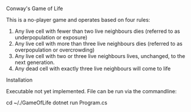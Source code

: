 Conway's Game of Life

This is a no-player game and operates based on four rules:

1. Any live cell with fewer than two live neighbours dies (referred to as underpopulation or exposure)
2. Any live cell with more than three live neighbours dies (referred to as overpopulation or overcrowding)
3. Any live cell with two or three live neighbours lives, unchanged, to the next generation.
4. Any dead cell with exactly three live neighbours will come to life

Installation

Executable not yet implemented. File can be run via the commandline:

cd ~/./GameOfLife
dotnet run Program.cs